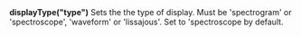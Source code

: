 <a name="displayType"><h3 style="padding-top: 40px; margin-top: 40px;"></h3></a>
**displayType("type")** Sets the the type of display. Must be 'spectrogram' or 'spectroscope', 'waveform' or 'lissajous'. Set to 'spectroscope by default.